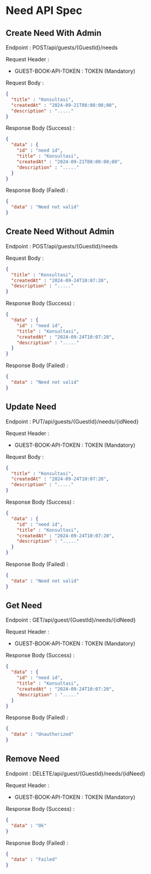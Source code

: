 # Need API Spec

## Create Need With Admin
Endpoint : POST/api/guests/{GuestId}/needs

Request Header :
- GUEST-BOOK-API-TOKEN : TOKEN (Mandatory)

Request Body :
```json
{
  "title" : "Konsultasi",
  "createdAt" : "2024-09-21T08:00:00;00",
  "description" : "....."
}
```
Response Body (Success) :
```json
{
  "data" : {
    "id" : "need id",
    "title" : "Konsultasi",
    "createdAt" : "2024-09-21T08:00:00;00",
    "description" : "....."
  }
}
```

Response Body (Failed) :
```json
{
  "data" : "Need not valid"
}
```

## Create Need Without Admin
Endpoint : POST/api/guests/{GuestId}/needs

Request Body : 
```json
{
  "title" : "Konsultasi",
  "createdAt" : "2024-09-24T10:07:20",
  "description" : "....."
}
```
Response Body (Success) :
```json
{
  "data" : {
    "id" : "need id",
    "title" : "Konsultasi",
    "createdAt" : "2024-09-24T10:07:20",
    "description" : "....."
  }
}
```

Response Body (Failed) :
```json
{
  "data" : "Need not valid"
}
```

## Update Need
Endpoint : PUT/api/guests/{GuestId}/needs/{idNeed}

Request Header :
- GUEST-BOOK-API-TOKEN : TOKEN (Mandatory)

Request Body :
```json
{
  "title" : "Konsultasi",
  "createdAt" : "2024-09-24T10:07:20",
  "description" : "....."
}
```

Response Body (Success) :
```json
{
  "data" : {
    "id" : "need id",
    "title" : "Konsultasi",
    "createdAt" : "2024-09-24T10:07:20",
    "description" : "....."
  }
}
```

Response Body (Failed) :
```json
{
  "data" : "Need not valid"
}
```

## Get Need
Endpoint : GET/api/guest/{GuestId}/needs/{idNeed}

Request Header :
- GUEST-BOOK-API-TOKEN : TOKEN (Mandatory)

Response Body (Success) :
```json
{
  "data" : {
    "id" : "need id",
    "title" : "Konsultasi",
    "createdAt" : "2024-09-24T10:07:20",
    "description" : "....."
  }
}
```

Response Body (Failed) :
```json
{
  "data" : "Unauthorized"
}
```

## Remove Need
Endpoint : DELETE/api/guest/{GuestId}/needs/{idNeed}

Request Header :
- GUEST-BOOK-API-TOKEN : TOKEN (Mandatory)

Response Body (Success) :
```json
{
  "data" : "Ok"
}
```

Response Body (Failed) :
```json
{
  "data" : "Failed"
}
```